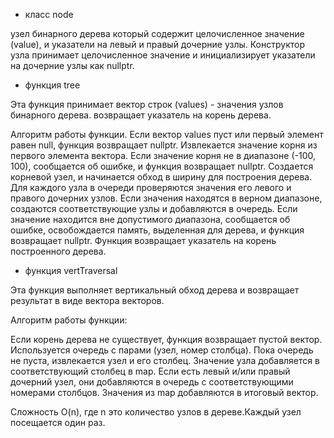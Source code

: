 - класс node

узел бинарного дерева который содержит целочисленное значение (value), и указатели на левый и правый дочерние узлы.
Конструктор узла принимает целочисленное значение и инициализирует указатели на дочерние узлы как nullptr.


- функция tree

Эта функция принимает вектор строк (values) - значения узлов бинарного дерева. возвращает указатель на корень дерева.

Алгоритм работы функции.
Если вектор values пуст или первый элемент равен null, функция возвращает nullptr.
Извлекается значение корня из первого элемента вектора.
Если значение корня не в диапазоне (-100, 100), сообщается об ошибке, и функция возвращает nullptr.
Создается корневой узел, и начинается обход в ширину для построения дерева.
Для каждого узла в очереди проверяются значения его левого и правого дочерних узлов.
Если значения находятся в верном диапазоне, создаются соответствующие узлы и добавляются в очередь.
Если значение находится вне допустимого диапазона, сообщается об ошибке, освобождается память, выделенная для дерева, и функция возвращает nullptr.
Функция возвращает указатель на корень построенного дерева.


- функция vertTraversal

Эта функция выполняет вертикальный обход дерева и возвращает результат в виде вектора векторов.

Алгоритм работы функции:

Если корень дерева не существует, функция возвращает пустой вектор.
Используется очередь с парами (узел, номер столбца).
Пока очередь не пуста, извлекается узел и его столбец.
Значение узла добавляется в соответствующий столбец в map.
Если есть левый и/или правый дочерний узел, они добавляются в очередь с соответствующими номерами столбцов.
Значения из map добавляются в итоговый вектор.

Сложность
 O(n), где n это количество узлов в дереве.Каждый узел посещается один раз.

